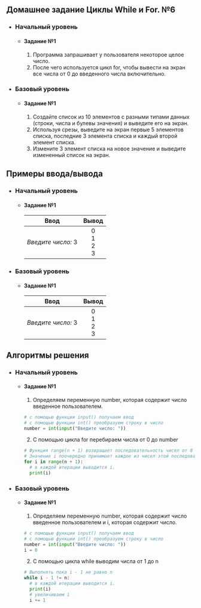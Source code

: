 ## Домашнее задание Циклы While и For. №6
- ### Начальный уровень
  - #### Задание №1
    1. Программа запрашивает у пользователя некоторое целое число.
    2. После чего используется цикл for, чтобы вывести на экран все числа от 0 до введенного числа включительно.

- ### Базовый уровень
  - #### Задание №1
      1. Создайте список из 10 элементов с разными типами данных (строки, числа и булевы значения) и выведите его на экран.
      2. Используя срезы, выведите на экран первые 5 элементов списка, последние 3 элемента списка и каждый второй элемент списка.
      3. Измените 3 элемент списка на новое значение и выведите измененный список на экран.

## Примеры ввода/вывода 
- ### Начальный уровень
  - #### Задание №1
    | Ввод  | Вывод |
    |:------------------------:|:---------------:|
    | *Введите число:* 3 | 0 <br> 1 <br> 2 <br> 3|
- ### Базовый уровень
  - #### Задание №1
    | Ввод  | Вывод |
    |:------------------------:|:---------------:|
    | *Введите число:* 3 | 0 <br> 1 <br> 2 <br> 3|

## Алгоритмы решения
- ### Начальный уровень
  - #### Задание №1
    1. Определяем переменную number, которая содержит число введенное пользователем.
    ```py
    # с помощью функции input() получаем ввод
    # с помощью функции int() преобразуем строку в число
    number = int(input("Введите число: "))
    ```
    2. С помощью цикла for перебираем числа от 0 до number
    ```py
    # Функция range(n + 1) возвращает последовательность чисел от 0 до number включительно.
    # Значение i поочередно принимает каждое из чисел этой последовательности.
    for i in range(n + 1):
      # в каждой итерации выводится i.
      print(i)
- ### Базовый уровень
  - #### Задание №1
    1. Определяем переменную number, которая содержит число введенное пользователем и i, которая содержит число.
    ```py
    # с помощью функции input() получаем ввод
    # с помощью функции int() преобразуем строку в число
    number = int(input("Введите число: "))
    i = 0
    ```
    2. С помощью цикла while выводим числа от 1 до n
    ```py
    # Выполнять пока i - 1 не равно n
    while i - 1 != n:
      # в каждой итерации выводится i.
      print(i)
      # увеличиваем i
      i += 1
    ```
    
